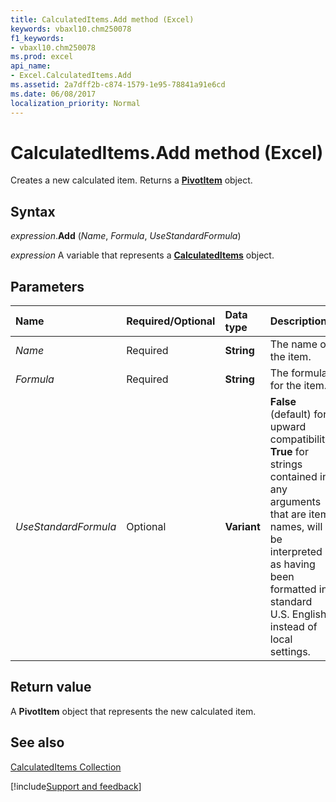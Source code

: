 ```yaml
---
title: CalculatedItems.Add method (Excel)
keywords: vbaxl10.chm250078
f1_keywords:
- vbaxl10.chm250078
ms.prod: excel
api_name:
- Excel.CalculatedItems.Add
ms.assetid: 2a7dff2b-c874-1579-1e95-78841a91e6cd
ms.date: 06/08/2017
localization_priority: Normal
---
```



# CalculatedItems.Add method (Excel)

Creates a new calculated item. Returns a  **[PivotItem](Excel.PivotItem.md)** object.


## Syntax

_expression_.**Add** (_Name_, _Formula_, _UseStandardFormula_)

_expression_ A variable that represents a **[CalculatedItems](Excel.CalculatedItems.md)** object.


## Parameters



|Name|Required/Optional|Data type|Description|
|:-----|:-----|:-----|:-----|
| _Name_|Required| **String**|The name of the item.|
| _Formula_|Required| **String**|The formula for the item.|
| _UseStandardFormula_|Optional| **Variant**| **False** (default) for upward compatibility. **True** for strings contained in any arguments that are item names, will be interpreted as having been formatted in standard U.S. English instead of local settings.|

## Return value

A  **PivotItem** object that represents the new calculated item.


## See also


[CalculatedItems Collection](Excel.CalculatedItems.md)

[!include[Support and feedback](~/includes/feedback-boilerplate.md)]